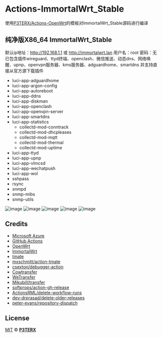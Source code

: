 # Actions-ImmortalWrt_Stable

使用[P3TERX/Actions-OpenWrt](https://github.com/P3TERX/Actions-OpenWrt)的模板对ImmortalWrt_Stable源码进行编译

## 纯净版X86_64 ImmortalWrt_Stable
默认ip地址：http://192.168.1.1 或 http://immortalwrt.lan
用户名：root 密码：无
已包含插件wireguard、ttyd终端、openclash、微信推送、动态dns、网络唤醒、upnp、openvpn服务器、kms服务器、adguardhome、smartdns
并支持直接从官方源下载插件

- luci-app-adguardhome
- luci-app-argon-config
- luci-app-autoreboot
- luci-app-ddns
- luci-app-diskman
- luci-app-openclash
- luci-app-openvpn-server
- luci-app-smartdns
- luci-app-statistics
  - collectd-mod-conntrack
  - collectd-mod-dhcpleases
  - collectd-mod-mqtt
  - collectd-mod-thermal
  - collectd-mod-uptime
- luci-app-ttyd
- luci-app-upnp
- luci-app-vlmcsd
- luci-app-wechatpush
- luci-app-wol
- sshpass
- rsync
- snmpd
- snmp-mibs
- snmp-utils

![image](https://github.com/LemonCrab666/Actions-ImmortalWrt_Stable/assets/55867630/921ca964-4c2f-496e-9954-d486c993f704)
![image](https://github.com/LemonCrab666/Actions-ImmortalWrt/assets/55867630/5e4b9e05-9b60-4ddd-81ae-09fdda88f16d)
![image](https://github.com/LemonCrab666/Actions-ImmortalWrt/assets/55867630/dc047309-3b60-4faa-a7ec-58f7cc72fe34)
![image](https://github.com/LemonCrab666/Actions-ImmortalWrt/assets/55867630/308374e7-5b63-4fea-b8db-58481250e50b)
![image](https://github.com/LemonCrab666/Actions-ImmortalWrt/assets/55867630/edfa147e-5b59-47b9-8e8c-a4f2e7644949)




## Credits

- [Microsoft Azure](https://azure.microsoft.com)
- [GitHub Actions](https://github.com/features/actions)
- [OpenWrt](https://github.com/openwrt/openwrt)
- [ImmortalWrt](https://github.com/immortalwrt/immortalwrt)
- [tmate](https://github.com/tmate-io/tmate)
- [mxschmitt/action-tmate](https://github.com/mxschmitt/action-tmate)
- [csexton/debugger-action](https://github.com/csexton/debugger-action)
- [Cowtransfer](https://cowtransfer.com)
- [WeTransfer](https://wetransfer.com/)
- [Mikubill/transfer](https://github.com/Mikubill/transfer)
- [softprops/action-gh-release](https://github.com/softprops/action-gh-release)
- [ActionsRML/delete-workflow-runs](https://github.com/ActionsRML/delete-workflow-runs)
- [dev-drprasad/delete-older-releases](https://github.com/dev-drprasad/delete-older-releases)
- [peter-evans/repository-dispatch](https://github.com/peter-evans/repository-dispatch)

## License

[MIT](https://github.com/P3TERX/Actions-OpenWrt/blob/main/LICENSE) © [**P3TERX**](https://p3terx.com)
